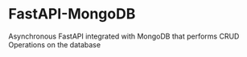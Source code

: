 # FastAPI-MongoDB
Asynchronous FastAPI integrated with MongoDB that performs CRUD Operations on the database 
